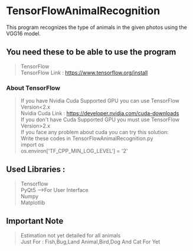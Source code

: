 # TensorFlowAnimalRecognition
This program recognizes the type of animals in the given photos using the VGG16 model.


## You need these to be able to use the program  
>TensorFlow  
>TensorFlow Link : https://www.tensorflow.org/install  

### About TensorFlow  
> If you have Nvidia Cuda Supported GPU you can use TensorFlow Version<2.x  
> Nvidia Cuda Link : https://developer.nvidia.com/cuda-downloads  
> If you don't have Cuda Supported GPU you must use TensorFlow Version>2.x  
> If you face any problem about cuda you can try this solution:  
> Write these codes in TensorFlowAnimalRecognition.py  
> import os  
> os.environ['TF_CPP_MIN_LOG_LEVEL'] = '2'  

## Used Libraries :  
>Tensorflow  
>PyQt5 -->For User Interface  
>Numpy  
>Matplotlib  

## Important Note  
>Estimation not yet detailed for all animals  
>Just For : Fish,Bug,Land Animal,Bird,Dog And Cat For Yet
